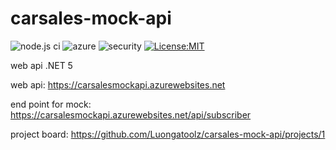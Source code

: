 # carsales-mock-api
![node.js ci](https://github.com/Luongatoolz/carsales-mock-api/actions/workflows/dotnet.yml/badge.svg)
![azure](https://github.com/Luongatoolz/carsales-mock-api/actions/workflows/azure.yml/badge.svg)
![security](https://github.com/Luongatoolz/carsales-mock-api/actions/workflows/codeql-analysis.yml/badge.svg)
[![License:MIT](https://img.shields.io/github/license/Luongatoolz/carsales-mock-api?color=blue)](https://github.com/Luongatoolz/carsales-mock-api/blob/main/LICENSE)

web api .NET 5

web api: https://carsalesmockapi.azurewebsites.net

end point for mock: https://carsalesmockapi.azurewebsites.net/api/subscriber

project board: https://github.com/Luongatoolz/carsales-mock-api/projects/1
